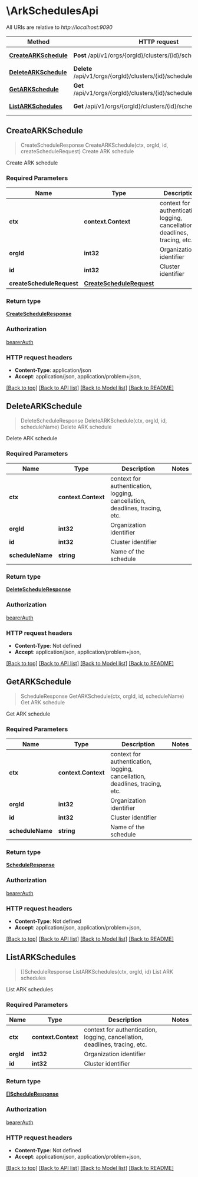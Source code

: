 # \ArkSchedulesApi

All URIs are relative to *http://localhost:9090*

Method | HTTP request | Description
------------- | ------------- | -------------
[**CreateARKSchedule**](ArkSchedulesApi.md#CreateARKSchedule) | **Post** /api/v1/orgs/{orgId}/clusters/{id}/schedules | Create ARK schedule
[**DeleteARKSchedule**](ArkSchedulesApi.md#DeleteARKSchedule) | **Delete** /api/v1/orgs/{orgId}/clusters/{id}/schedules/{scheduleName} | Delete ARK schedule
[**GetARKSchedule**](ArkSchedulesApi.md#GetARKSchedule) | **Get** /api/v1/orgs/{orgId}/clusters/{id}/schedules/{scheduleName} | Get ARK schedule
[**ListARKSchedules**](ArkSchedulesApi.md#ListARKSchedules) | **Get** /api/v1/orgs/{orgId}/clusters/{id}/schedules | List ARK schedules



## CreateARKSchedule

> CreateScheduleResponse CreateARKSchedule(ctx, orgId, id, createScheduleRequest)
Create ARK schedule

Create ARK schedule

### Required Parameters


Name | Type | Description  | Notes
------------- | ------------- | ------------- | -------------
**ctx** | **context.Context** | context for authentication, logging, cancellation, deadlines, tracing, etc.
**orgId** | **int32**| Organization identifier | 
**id** | **int32**| Cluster identifier | 
**createScheduleRequest** | [**CreateScheduleRequest**](CreateScheduleRequest.md)|  | 

### Return type

[**CreateScheduleResponse**](CreateScheduleResponse.md)

### Authorization

[bearerAuth](../README.md#bearerAuth)

### HTTP request headers

- **Content-Type**: application/json
- **Accept**: application/json, application/problem+json, 

[[Back to top]](#) [[Back to API list]](../README.md#documentation-for-api-endpoints)
[[Back to Model list]](../README.md#documentation-for-models)
[[Back to README]](../README.md)


## DeleteARKSchedule

> DeleteScheduleResponse DeleteARKSchedule(ctx, orgId, id, scheduleName)
Delete ARK schedule

Delete ARK schedule

### Required Parameters


Name | Type | Description  | Notes
------------- | ------------- | ------------- | -------------
**ctx** | **context.Context** | context for authentication, logging, cancellation, deadlines, tracing, etc.
**orgId** | **int32**| Organization identifier | 
**id** | **int32**| Cluster identifier | 
**scheduleName** | **string**| Name of the schedule | 

### Return type

[**DeleteScheduleResponse**](DeleteScheduleResponse.md)

### Authorization

[bearerAuth](../README.md#bearerAuth)

### HTTP request headers

- **Content-Type**: Not defined
- **Accept**: application/json, application/problem+json, 

[[Back to top]](#) [[Back to API list]](../README.md#documentation-for-api-endpoints)
[[Back to Model list]](../README.md#documentation-for-models)
[[Back to README]](../README.md)


## GetARKSchedule

> ScheduleResponse GetARKSchedule(ctx, orgId, id, scheduleName)
Get ARK schedule

Get ARK schedule

### Required Parameters


Name | Type | Description  | Notes
------------- | ------------- | ------------- | -------------
**ctx** | **context.Context** | context for authentication, logging, cancellation, deadlines, tracing, etc.
**orgId** | **int32**| Organization identifier | 
**id** | **int32**| Cluster identifier | 
**scheduleName** | **string**| Name of the schedule | 

### Return type

[**ScheduleResponse**](ScheduleResponse.md)

### Authorization

[bearerAuth](../README.md#bearerAuth)

### HTTP request headers

- **Content-Type**: Not defined
- **Accept**: application/json, application/problem+json, 

[[Back to top]](#) [[Back to API list]](../README.md#documentation-for-api-endpoints)
[[Back to Model list]](../README.md#documentation-for-models)
[[Back to README]](../README.md)


## ListARKSchedules

> []ScheduleResponse ListARKSchedules(ctx, orgId, id)
List ARK schedules

List ARK schedules

### Required Parameters


Name | Type | Description  | Notes
------------- | ------------- | ------------- | -------------
**ctx** | **context.Context** | context for authentication, logging, cancellation, deadlines, tracing, etc.
**orgId** | **int32**| Organization identifier | 
**id** | **int32**| Cluster identifier | 

### Return type

[**[]ScheduleResponse**](ScheduleResponse.md)

### Authorization

[bearerAuth](../README.md#bearerAuth)

### HTTP request headers

- **Content-Type**: Not defined
- **Accept**: application/json, application/problem+json, 

[[Back to top]](#) [[Back to API list]](../README.md#documentation-for-api-endpoints)
[[Back to Model list]](../README.md#documentation-for-models)
[[Back to README]](../README.md)

